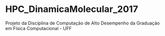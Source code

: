 # HPC_DinamicaMolecular_2017
Projeto da Disciplina de Computação de Alto Desempenho da Graduação em Física Computacional - UFF

